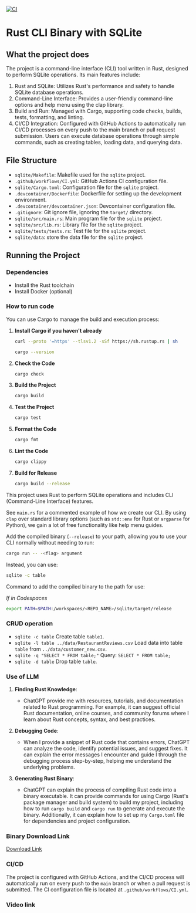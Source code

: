 [![CI](https://github.com/nogibjj/ids-706-w7-jingxuan-li/actions/workflows/CI.yml/badge.svg)](https://github.com/nogibjj/ids-706-w7-jingxuan-li/actions/workflows/CI.yml)

# Rust CLI Binary with SQLite
## What the project does
The project is a command-line interface (CLI) tool written in Rust, designed to perform SQLite operations. Its main features include:
1. Rust and SQLite: Utilizes Rust's performance and safety to handle SQLite database operations.
2. Command-Line Interface: Provides a user-friendly command-line options and help menu using the clap library.
3. Build and Run: Managed with Cargo, supporting code checks, builds, tests, formatting, and linting.
4. CI/CD Integration: Configured with GitHub Actions to automatically run CI/CD processes on every push to the main branch or pull request submission.
Users can execute database operations through simple commands, such as creating tables, loading data, and querying data.

## File Structure

- `sqlite/Makefile`: Makefile used for the `sqlite` project.
- `.github/workflows/CI.yml`: GitHub Actions CI configuration file.
- `sqlite/Cargo.toml`: Configuration file for the `sqlite` project.
- `.devcontainer/Dockerfile`: Dockerfile for setting up the development environment.
- `.devcontainer/devcontainer.json`: Devcontainer configuration file.
- `.gitignore`: Git ignore file, ignoring the `target/` directory.
- `sqlite/src/main.rs`: Main program file for the `sqlite` project.
- `sqlite/src/lib.rs`: Library file for the `sqlite` project.
- `sqlite/tests/tests.rs`: Test file for the `sqlite` project.
- `sqlite/data`: store the data file for the `sqlite` project.
## Running the Project

### Dependencies

- Install the Rust toolchain
- Install Docker (optional)

### How to run code

You can use Cargo to manage the build and execution process:

1. **Install Cargo if you haven't already**
    ```bash
    curl --proto '=https' --tlsv1.2 -sSf https://sh.rustup.rs | sh
    ```
    ```bash
    cargo --version
    ```
2. **Check the Code**
    ```bash
    cargo check
    ```
3. **Build the Project**
    ```bash
    cargo build
    ```
4. **Test the Project**
    ```bash
    cargo test
    ```
5. **Format the Code**
    ```bash
    cargo fmt
    ```
6. **Lint the Code**
    ```bash
    cargo clippy
    ```
7. **Build for Release**
    ```bash
    cargo build --release
    ```


This project uses Rust to perform SQLite operations and includes CLI (Command-Line Interface) features.

See `main.rs` for a commented example of how we create our CLI. By using `clap` over standard library options (such as `std::env` for Rust or `argparse` for Python), we gain a lot of free functionality like help menu guides.

Add the compiled binary (`--release`) to your path, allowing you to use your CLI normally without needing to run:

```bash
cargo run -- -<flag> argument
```

Instead, you can use:

```bash
sqlite -c table
```

Command to add the compiled binary to the path for use:

*If in Codespaces*

```bash
export PATH=$PATH:/workspaces/<REPO_NAME>/sqlite/target/release
```


### CRUD operation
- `sqlite -c table` Create table `table1`.
- `sqlite -l table ../data/RestaurantReviews.csv` Load data into table `table` from `../data/customer_new.csv`.
- `sqlite -q "SELECT * FROM table;"` Query: `SELECT * FROM table;`
- `sqlite -d table` Drop table `table`.

### Use of LLM
1. **Finding Rust Knowledge**: 
   - ChatGPT provide me with resources, tutorials, and documentation related to Rust programming. For example, it can suggest official Rust documentation, online courses, and community forums where I learn about Rust concepts, syntax, and best practices.

2. **Debugging Code**: 
   - When I provide a snippet of Rust code that contains errors, ChatGPT can analyze the code, identify potential issues, and suggest fixes. It can explain the error messages I encounter and guide I through the debugging process step-by-step, helping me understand the underlying problems.

3. **Generating Rust Binary**: 
   - ChatGPT can explain the process of compiling Rust code into a binary executable. It can provide commands for using Cargo (Rust's package manager and build system) to build my project, including how to run `cargo build` and `cargo run` to generate and execute the binary. Additionally, it can explain how to set up my `Cargo.toml` file for dependencies and project configuration.



### Binary Download Link
[Download Link](https://github.com/nogibjj/ids-706-mini2-jingxuan-li/actions/runs/11604701019/artifacts/2126277831)



### CI/CD

The project is configured with GitHub Actions, and the CI/CD process will automatically run on every push to the `main` branch or when a pull request is submitted. The CI configuration file is located at `.github/workflows/CI.yml`.

### Video link
